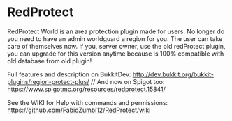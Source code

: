 # RedProtect
RedProtect World is an area protection plugin made for users. No longer do you need to have an admin worldguard a region for you. The user can take care of themselves now.
If you, server owner, use the old redProtect plugin, you can upgrade for this version anytime because is 100% compatible with old database from old plugin!

Full features and description on BukkitDev: http://dev.bukkit.org/bukkit-plugins/region-protect-plus/ //
And now on Spigot too: https://www.spigotmc.org/resources/redprotect.15841/

See the WIKI for Help with commands and permissions: https://github.com/FabioZumbi12/RedProtect/wiki
